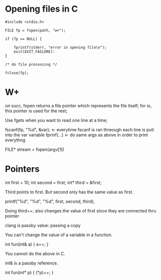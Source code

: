 # Opening files in C


```
#include <stdio.h> 

FILE fp = fopen(path, "w+");

if (fp == NULL) {

	fprintf(stderr, "error in opening file\n");
	exit(EXIT_FAILURE):
}

/* do file processing */

fclose(fp);

```

# W+

on succ, fopen returns a file pointer which represents the file itself;
for io, this pointer is used for the rest;

Use fgets when you want to read one line at a time;

fscanf(fp, "%d", &var); <- everytime fscanf is ran threough each line is puti into the var variable
fprinf(...) <- do same args as above in order to print everythng


FILE* stream = fopen(argv[1])



# Pointers

int first = 10;
int second = first;
int* third = &first;

Third points to first. But second only has the same value as first. 

printf("%d", "%d", "%d", first, second, third);


Doing third++; also changes the value of first since they are connected thru pointer


clang is passby value: passing a copy

You can't change the value of a variable in a function. 

int fun(int& a)
{
	a++;
}

You cannot do the above in C.

int& is a passby reference. 

int fun(int* p)
{
	(*p)++;
} 


